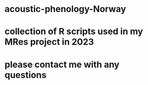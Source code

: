 # acoustic-phenology-Norway
# collection of R scripts used in my MRes project in 2023
# please contact me with any questions
